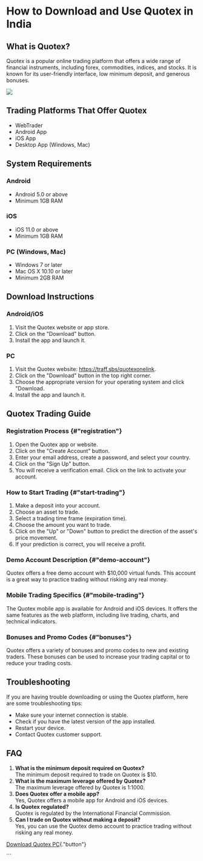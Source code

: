 # How to Download and Use Quotex in India

## What is Quotex?

Quotex is a popular online trading platform that offers a wide range of
financial instruments, including forex, commodities, indices, and
stocks. It is known for its user-friendly interface, low minimum
deposit, and generous bonuses.

[![](https://static.quotex.io/files/1_en/300_250.jpg)](https://traff.sbs/brokerqxsignupf)

## Trading Platforms That Offer Quotex

-   WebTrader
-   Android App
-   iOS App
-   Desktop App (Windows, Mac)

## System Requirements

### Android

-   Android 5.0 or above
-   Minimum 1GB RAM

### iOS

-   iOS 11.0 or above
-   Minimum 1GB RAM

### PC (Windows, Mac)

-   Windows 7 or later
-   Mac OS X 10.10 or later
-   Minimum 2GB RAM

## Download Instructions

### Android/iOS

1.  Visit the Quotex website or app store.
2.  Click on the "Download" button.
3.  Install the app and launch it.

### PC

1.  Visit the Quotex website: https://traff.sbs/quotexonelink.
2.  Click on the "Download" button in the top right corner.
3.  Choose the appropriate version for your operating system and click
    "Download.
4.  Install the app and launch it.

## Quotex Trading Guide

### Registration Process {#"registration"}

1.  Open the Quotex app or website.
2.  Click on the "Create Account" button.
3.  Enter your email address, create a password, and select your
    country.
4.  Click on the "Sign Up" button.
5.  You will receive a verification email. Click on the link to activate
    your account.

### How to Start Trading {#"start-trading"}

1.  Make a deposit into your account.
2.  Choose an asset to trade.
3.  Select a trading time frame (expiration time).
4.  Choose the amount you want to trade.
5.  Click on the "Up" or "Down" button to predict the
    direction of the asset\'s price movement.
6.  If your prediction is correct, you will receive a profit.

### Demo Account Description {#"demo-account"}

Quotex offers a free demo account with \$10,000 virtual funds. This
account is a great way to practice trading without risking any real
money.

### Mobile Trading Specifics {#"mobile-trading"}

The Quotex mobile app is available for Android and iOS devices. It
offers the same features as the web platform, including live trading,
charts, and technical indicators.

### Bonuses and Promo Codes {#"bonuses"}

Quotex offers a variety of bonuses and promo codes to new and existing
traders. These bonuses can be used to increase your trading capital or
to reduce your trading costs.

## Troubleshooting

If you are having trouble downloading or using the Quotex platform, here
are some troubleshooting tips:

-   Make sure your internet connection is stable.
-   Check if you have the latest version of the app installed.
-   Restart your device.
-   Contact Quotex customer support.

## FAQ

1.  **What is the minimum deposit required on Quotex?**\
    The minimum deposit required to trade on Quotex is \$10.
2.  **What is the maximum leverage offered by Quotex?**\
    The maximum leverage offered by Quotex is 1:1000.
3.  **Does Quotex offer a mobile app?**\
    Yes, Quotex offers a mobile app for Android and iOS devices.
4.  **Is Quotex regulated?**\
    Quotex is regulated by the International Financial Commission.
5.  **Can I trade on Quotex without making a deposit?**\
    Yes, you can use the Quotex demo account to practice trading without
    risking any real money.

[Download Quotex
PC](\%22https://traff.sbs/quotexonelink\%22){."button"}

\`\`\`

